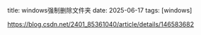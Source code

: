 title: windows强制删除文件夹
date: 2025-06-17
tags: [windows]

https://blog.csdn.net/2401_85361040/article/details/146583682